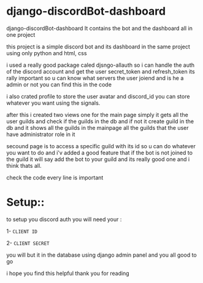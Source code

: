 # django-discordBot-dashboard
django-discordBot-dashboard It contains the bot and the dashboard all in one project 

this project is a simple discord bot and its dashboard in the same project using only python and html, css 

i used a really good package caled djsngo-allauth so i can handle the auth of the discord account and get the user secret_token and refresh_token its rally important so u can know what servers the user joiend and is he a admin or not 
you can find this in the code

i also crated profile to store the user avatar and discord_id you can store whatever you want using the signals. 

after this i created two views one for the main page simply it gets all the user guilds and check if the guilds in the db and if not it create guild in the db and it shows all the guilds in the mainpage all the guilds that the user have administrator role in it 

secound page is to access a specific guild with its id so u can do whatever you want to do and i'v added a good feature that if the bot is not joined to the guild it will say add the bot to your guild and its really good one and i think thats all.

 check the code every line is important
# Setup::

to setup you discord auth you will need your :

1- ``CLIENT ID`` 

2- ``CLIENT SECRET`` 

you will but it in the database using django admin panel  and you all good to go 

i hope you find this helpful thank you for reading
